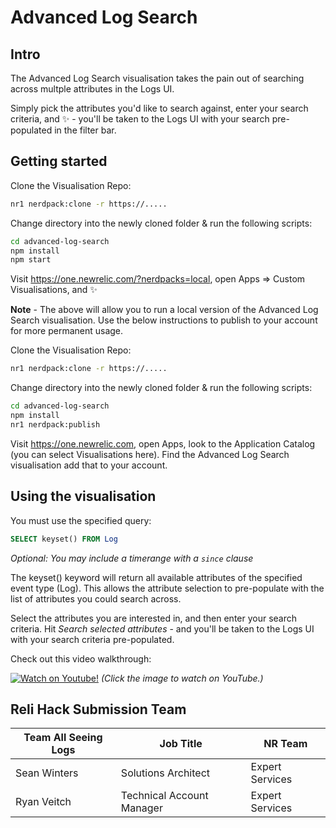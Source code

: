 # Advanced Log Search

## Intro
The Advanced Log Search visualisation takes the pain out of searching across multple attributes in the Logs UI. 

Simply pick the attributes you'd like to search against, enter your search criteria, and :sparkles: - you'll be taken to the Logs UI with your search pre-populated in the filter bar.

## Getting started

Clone the Visualisation Repo:

```sh
nr1 nerdpack:clone -r https://.....
```

Change directory into the newly cloned folder & run the following scripts:

```sh
cd advanced-log-search
npm install
npm start
```

Visit https://one.newrelic.com/?nerdpacks=local, open Apps => Custom Visualisations, and :sparkles:

**Note** - The above will allow you to run a local version of the Advanced Log Search visualisation. Use the below instructions to publish to your account for more permanent usage.

Clone the Visualisation Repo:

```sh
nr1 nerdpack:clone -r https://.....
```

Change directory into the newly cloned folder & run the following scripts:

```sh
cd advanced-log-search
npm install
nr1 nerdpack:publish
```

Visit https://one.newrelic.com, open Apps, look to the Application Catalog (you can select Visualisations here). Find the Advanced Log Search visualisation add that to your account. 


## Using the visualisation

You must use the specified query: 

```sql
SELECT keyset() FROM Log
```
_Optional: You may include a timerange with a `since` clause_

The keyset() keyword will return all available attributes of the specified event type (Log). This allows the attribute selection to pre-populate with the list of attributes you could search across. 

Select the attributes you are interested in, and then enter your search criteria. Hit _Search selected attributes_ - and you'll be taken to the Logs UI with your search criteria pre-populated. 

Check out this video walkthrough:

[![Watch on Youtube!](https://imgur.com/It5DrUN.jpg)](https://www.youtube.com/watch?v=eLVPyvzVzHk)
_(Click the image to watch on YouTube.)_


## Reli Hack Submission Team

| Team All Seeing Logs  | Job Title | NR Team |
| ------------- | ------------- | ------------- |
| Sean Winters  | Solutions Architect  | Expert Services |
| Ryan Veitch  | Technical Account Manager  | Expert Services |